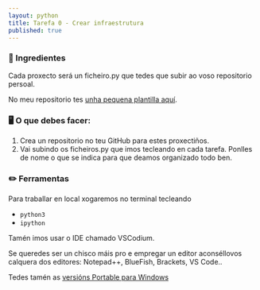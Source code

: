 ```yaml
---
layout: python
title: Tarefa 0 - Crear infraestrutura 
published: true
---
```



### 🧺 Ingredientes

Cada proxecto será un ficheiro.py que tedes que subir ao voso repositorio persoal.

No meu repositorio tes [unha pequena plantilla aquí](https://github.com/irocho/pythonBAC/blob/master/00_inicial.py).


### 🖥 O que debes facer:

1. Crea un repositorio no teu GitHub para estes proxectiños.
2. Vai subindo os ficheiros.py que imos tecleando en cada tarefa. Ponlles de nome o que se indica para que  deamos organizado todo ben.



### ✏️ Ferramentas

Para traballar en local xogaremos no terminal tecleando

- `python3`
- `ipython`

Tamén imos usar o IDE chamado VSCodium.

Se queredes ser un chisco máis pro e empregar un editor aconséllovos calquera dos editores:  Notepad++, BlueFish, Brackets,  VS Code.. 

Tedes tamén as [versións Portable para Windows](https://portableapps.com)

